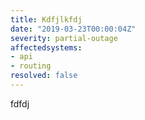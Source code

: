 ```yaml
---
title: Kdfjlkfdj
date: "2019-03-23T00:00:04Z"
severity: partial-outage
affectedsystems:
- api
- routing
resolved: false
---
```

fdfdj
